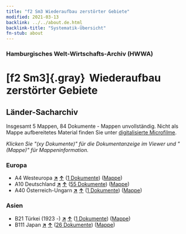 ```yaml
---
title: "f2 Sm3 Wiederaufbau zerstörter Gebiete"
modified: 2021-03-13
backlink: ../../about.de.html
backlink-title: "Systematik-Übersicht"
fn-stub: about
---
```


### Hamburgisches Welt-Wirtschafts-Archiv (HWWA)

# [f2 Sm3]{.gray}&#8201; Wiederaufbau zerstörter Gebiete&#160; 







## Länder-Sacharchiv




Insgesamt 5 Mappen, 84 Dokumente - Mappen unvollständig.
Nicht als Mappe aufbereitetes Material finden Sie unter [digitalisierte Microfilme](/film/h1_sh.de.html).

_Klicken Sie "(xy Dokumente)" für die Dokumentanzeige im Viewer und "(Mappe)" für Mappeninformation._




### Europa

- A4 Westeuropa [**&nearr;**](../../../geo/i/140897/about.de.html "Westeuropa (alle Mappen)") [**&uarr;**](../../../geo/about.de.html#A4 "Ländersystematik") (<a href="https://pm20.zbw.eu/iiifview/folder/sh/140897,144289" title="über: Westeuropa : Wiederaufbau zerstörter Gebiete" target="_blank">1 Dokumente</a>) ([Mappe](../../../../folder/sh/1408xx/140897/1442xx/144289/about.de.html))
- A10 Deutschland [**&nearr;**](../../../geo/i/126128/about.de.html "Deutschland (alle Mappen)") [**&uarr;**](../../../geo/about.de.html#A10 "Ländersystematik") (<a href="https://pm20.zbw.eu/iiifview/folder/sh/126128,144289" title="über: Deutschland : Wiederaufbau zerstörter Gebiete" target="_blank">55 Dokumente</a>) ([Mappe](../../../../folder/sh/1261xx/126128/1442xx/144289/about.de.html))
- A40 Österreich-Ungarn [**&nearr;**](../../../geo/i/126127/about.de.html "Österreich-Ungarn (alle Mappen)") [**&uarr;**](../../../geo/about.de.html#A40 "Ländersystematik") (<a href="https://pm20.zbw.eu/iiifview/folder/sh/126127,144289" title="über: Österreich-Ungarn : Wiederaufbau zerstörter Gebiete" target="_blank">1 Dokumente</a>) ([Mappe](../../../../folder/sh/1261xx/126127/1442xx/144289/about.de.html))

### Asien

- B21 Türkei (1923 -) [**&nearr;**](../../../geo/i/141111/about.de.html "Türkei (1923 -) (alle Mappen)") [**&uarr;**](../../../geo/about.de.html#B21 "Ländersystematik") (<a href="https://pm20.zbw.eu/iiifview/folder/sh/141111,144289" title="über: Türkei (1923 -) : Wiederaufbau zerstörter Gebiete" target="_blank">1 Dokumente</a>) ([Mappe](../../../../folder/sh/1411xx/141111/1442xx/144289/about.de.html))
- B111 Japan [**&nearr;**](../../../geo/i/141272/about.de.html "Japan (alle Mappen)") [**&uarr;**](../../../geo/about.de.html#B111 "Ländersystematik") (<a href="https://pm20.zbw.eu/iiifview/folder/sh/141272,144289" title="über: Japan : Wiederaufbau zerstörter Gebiete" target="_blank">26 Dokumente</a>) ([Mappe](../../../../folder/sh/1412xx/141272/1442xx/144289/about.de.html))








